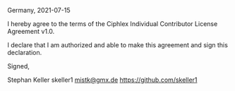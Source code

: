 Germany, 2021-07-15

I hereby agree to the terms of the Ciphlex Individual Contributor License
Agreement v1.0.

I declare that I am authorized and able to make this agreement and sign this
declaration.

Signed,

Stephan Keller skeller1 mistk@gmx.de https://github.com/skeller1

